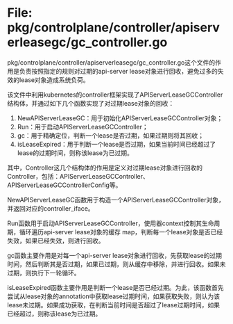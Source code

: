 # File: pkg/controlplane/controller/apiserverleasegc/gc_controller.go

pkg/controlplane/controller/apiserverleasegc/gc_controller.go这个文件的作用是负责按照指定的规则对过期的api-server lease对象进行回收，避免过多的失效的lease对象造成系统负荷。

该文件中利用kubernetes的controller框架实现了APIServerLeaseGCController结构体，并通过如下几个函数实现了对过期lease对象的回收：

1. NewAPIServerLeaseGC：用于初始化APIServerLeaseGCController对象；
2. Run：用于启动APIServerLeaseGCController；
3. gc：用于精确定位，判断一个lease是否过期，如果过期则将其回收；
4. isLeaseExpired：用于判断一个lease是否过期，如果当前时间已经超过了lease的过期时间，则称该lease为已过期。

其中，Controller这几个结构体的作用是定义对过期lease对象进行回收的Controller，包括：APIServerLeaseGCController、APIServerLeaseGCControllerConfig等。

NewAPIServerLeaseGC函数用于构造一个APIServerLeaseGCController对象，并返回对应的controller_iface。

Run函数用于启动APIServerLeaseGCController，使用器context控制其生命周期，循环遍历api-server lease对象的缓存 map，判断每一个lease对象是否已经失效，如果已经失效，则进行回收。

gc函数主要作用是对每一个api-server lease对象进行回收，先获取lease的过期时间，然后判断其是否过期，如果已过期，则从缓存中移除，并进行回收。如果未过期，则执行下一轮循环。

isLeaseExpired函数主要作用是判断一个lease是否已经过期。为此，该函数首先尝试从lease对象的annotation中获取lease过期时间，如果获取失败，则认为该lease未过期。如果成功获取，在判断当前时间是否超过了lease过期时间，如果已经超过，则称该lease为已过期。

